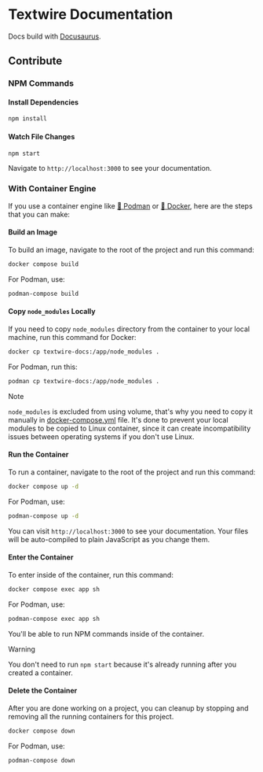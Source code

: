 # Textwire Documentation
Docs build with [Docusaurus](https://docusaurus.io/).

## Contribute
### NPM Commands
#### Install Dependencies
```bash
npm install
```

#### Watch File Changes
```bash
npm start
```

Navigate to `http://localhost:3000` to see your documentation.

### With Container Engine
If you use a container engine like [🦦 Podman](https://podman.io/) or [🐳 Docker](https://app.docker.com/), here are the steps that you can make:

#### Build an Image
To build an image, navigate to the root of the project and run this command:
```bash
docker compose build
```
For Podman, use:
```bash
podman-compose build
```

#### Copy `node_modules` Locally
If you need to copy `node_modules` directory from the container to your local machine, run this command for Docker:
```bash
docker cp textwire-docs:/app/node_modules .
```
For Podman, run this:
```bash
podman cp textwire-docs:/app/node_modules .
```

> [!NOTE]
> `node_modules` is excluded from using volume, that's why you need to copy it manually in [docker-compose.yml](docker-compose.yml) file. It's done to prevent your local modules to be copied to Linux container, since it can create incompatibility issues between operating systems if you don't use Linux.

#### Run the Container
To run a container, navigate to the root of the project and run this command:
```bash
docker compose up -d
```
For Podman, use:
```bash
podman-compose up -d
```

You can visit `http://localhost:3000` to see your documentation. Your files will be auto-compiled to plain JavaScript as you change them.

#### Enter the Container
To enter inside of the container, run this command:
```bash
docker compose exec app sh
```
For Podman, use:
```bash
podman-compose exec app sh
```

You'll be able to run NPM commands inside of the container.

> [!WARNING]
> You don't need to run `npm start` because it's already running after you created a container.

#### Delete the Container
After you are done working on a project, you can cleanup by stopping and removing all the running containers for this project.
```bash
docker compose down
```
For Podman, use:
```bash
podman-compose down
```